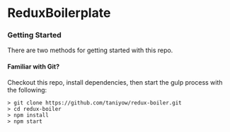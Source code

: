 # ReduxBoilerplate

### Getting Started

There are two methods for getting started with this repo.

#### Familiar with Git?
Checkout this repo, install dependencies, then start the gulp process with the following:

```
> git clone https://github.com/taniyow/redux-boiler.git
> cd redux-boiler
> npm install
> npm start
```
